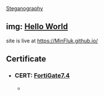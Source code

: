 [Steganography](Steganography.md)
## img: [Hello World](HelloWorld.md)
site is live at https://MinFluk.github.io/
## Certificate
+ ### CERT: [FortiGate7.4](fortigate.md)
  - 
